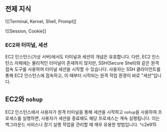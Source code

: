 
## 전제 지식
![[Terminal, Kernel, Shell, Prompt]]

![[Session, Cookie]]

### EC2와 터미널, 세션

EC2 인스턴스(가상 서버)에서도 터미널과 세션의 개념은 유효합니다. 다만, EC2 인스턴스 자체에는 물리적인 터미널이 존재하지 않지만, SSH(Secure Shell)와 같은 원격 접속 도구를 사용하여 터미널 세션을 시작할 수 있습니다. 사용자는 SSH 클라이언트를 통해 EC2 인스턴스에 접속하고, 이 때부터 시작되는 원격 작업 환경이 바로 "세션"입니다.

## EC2와 `nohup`
EC2 인스턴스에서 사용자가 원격 터미널을 통해 세션을 시작하고 `nohup`을 사용하여 프로세스를 실행하면, 사용자가 세션을 종료해도 해당 프로세스는 계속 실행됩니다. 이는 백그라운드 서비스나 장기 실행 작업을 관리할 때 매우 유용한 방법입니다. ^c2e915